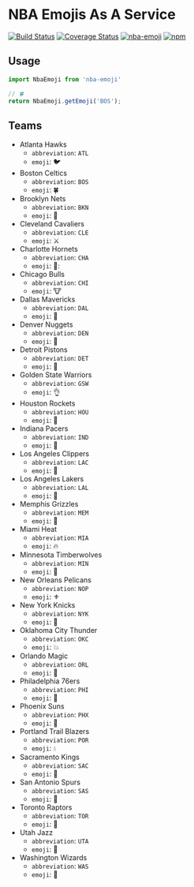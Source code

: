 # NBA Emojis As A Service
[![Build Status](https://travis-ci.org/jaebradley/nba-emoji.svg?branch=master)](https://travis-ci.org/jaebradley/nba-emoji)
[![Coverage Status](https://coveralls.io/repos/github/jaebradley/nba-emoji/badge.svg?branch=master)](https://coveralls.io/github/jaebradley/nba-emoji?branch=master)
[![nba-emoji](https://img.shields.io/npm/v/nba-emoji.svg)](nba-emoji)
[![npm](https://img.shields.io/npm/dt/nba-emoji.svg)](nba-emoji)

## Usage
```javascript
import NbaEmoji from 'nba-emoji'

// 🍀
return NbaEmoji.getEmoji('BOS');
```

## Teams
* Atlanta Hawks
  * `abbreviation`: `ATL`
  * `emoji`: 🐦
* Boston Celtics
  * `abbreviation`: `BOS`
  * `emoji`: 🍀
* Brooklyn Nets
  * `abbreviation`: `BKN`
  * `emoji`: 🌆
* Cleveland Cavaliers
  * `abbreviation`: `CLE`
  * `emoji`: ⚔
* Charlotte Hornets
  * `abbreviation`: `CHA`
  * `emoji`: 🐝:
* Chicago Bulls
  * `abbreviation`: `CHI`
  * `emoji`: 🐮
* Dallas Mavericks
  * `abbreviation`: `DAL`
  * `emoji`: 🐴
* Denver Nuggets
  * `abbreviation`: `DEN`
  * `emoji`: 🔨
* Detroit Pistons
  * `abbreviation`: `DET`
  * `emoji`: 🔧
* Golden State Warriors
  * `abbreviation`: `GSW`
  * `emoji`: 👌
* Houston Rockets
  * `abbreviation`: `HOU`
  * `emoji`: 🚀
* Indiana Pacers
  * `abbreviation`: `IND`
  * `emoji`: 🏁
* Los Angeles Clippers
  * `abbreviation`: `LAC`
  * `emoji`: 🚢
* Los Angeles Lakers
  * `abbreviation`: `LAL`
  * `emoji`: 🎥
* Memphis Grizzles
  * `abbreviation`: `MEM`
  * `emoji`: 🐻
* Miami Heat
  * `abbreviation`: `MIA`
  * `emoji`: 🔥
* Minnesota Timberwolves
  * `abbreviation`: `MIN`
  * `emoji`: 🐺
* New Orleans Pelicans
  * `abbreviation`: `NOP`
  * `emoji`: ⚜
* New York Knicks
  * `abbreviation`: `NYK`
  * `emoji`: 🗽
* Oklahoma City Thunder
  * `abbreviation`: `OKC`
  * `emoji`: 💥
* Orlando Magic
  * `abbreviation`: `ORL`
  * `emoji`: 🔮
* Philadelphia 76ers
  * `abbreviation`: `PHI`
  * `emoji`: 🔔
* Phoenix Suns
  * `abbreviation`: `PHX`
  * `emoji`: 🔆
* Portland Trail Blazers
  * `abbreviation`: `POR`
  * `emoji`: 💧
* Sacramento Kings
  * `abbreviation`: `SAC`
  * `emoji`: 👑
* San Antonio Spurs
  * `abbreviation`: `SAS`
  * `emoji`: 🌵
* Toronto Raptors
  * `abbreviation`: `TOR`
  * `emoji`: 🍁
* Utah Jazz
  * `abbreviation`: `UTA`
  * `emoji`: 🎷
* Washington Wizards
  * `abbreviation`: `WAS`
  * `emoji`: 💫
